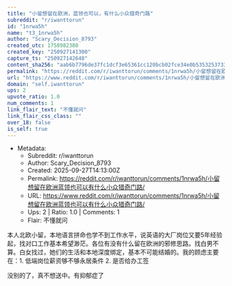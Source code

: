 ```yaml
---
title: "小留想留在欧洲，蓝领也可以，有什么小众猎奇门路"
subreddit: "r/iwanttorun"
id: "1nrwa5h"
name: "t3_1nrwa5h"
author: "Scary_Decision_8793"
created_utc: 1758982380
created_key: "250927141300"
capture_ts: "250927142648"
content_sha256: "aab6b7796de37fc1dcf3e65361cc120bcb02fce34e0b5353253733a2316092b0"
permalink: "https://reddit.com/r/iwanttorun/comments/1nrwa5h/小留想留在欧洲蓝领也可以有什么小众猎奇门路/"
url: "https://www.reddit.com/r/iwanttorun/comments/1nrwa5h/小留想留在欧洲蓝领也可以有什么小众猎奇门路/"
domain: "self.iwanttorun"
ups: 2
upvote_ratio: 1.0
num_comments: 1
link_flair_text: "不懂就问"
link_flair_css_class: ""
over_18: false
is_self: true
---
```


- Metadata:
  - Subreddit: r/iwanttorun
  - Author: Scary_Decision_8793
  - Created: 2025-09-27T14:13:00Z
  - Permalink: https://reddit.com/r/iwanttorun/comments/1nrwa5h/小留想留在欧洲蓝领也可以有什么小众猎奇门路/
  - URL: https://www.reddit.com/r/iwanttorun/comments/1nrwa5h/小留想留在欧洲蓝领也可以有什么小众猎奇门路/
  - Ups: 2 | Ratio: 1.0 | Comments: 1
  - Flair: 不懂就问

本人北欧小留，本地语言拼命也学不到工作水平，说英语的大厂岗位又要5年经验起，找对口工作基本希望渺茫。各位有没有什么留在欧洲的邪修思路。找白男不算。白女找过，她们的生活和本地深度绑定，基本不可能结婚的。我的顾虑主要在：1.
低端岗位薪资够不够永居条件 2. 是否给办工签

没别的了，真不想送中。有抑郁症了
